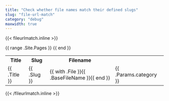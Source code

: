 ```yaml
---
title: "Check whether file names match their defined slugs"
slug: "file-url-match"
category: "debug"
maxwidth: true
---
```


{{< fileurlmatch.inline >}}
<table>
  <tr>
    <th>Title</th>
    <th>Slug</th>
    <th>Filename</th>
  </tr>
  {{ range .Site.Pages }}
  <tr>
    <td>{{ .Title }}</td>
    <td>{{ .Slug }}</td>
    <td>{{ with .File }}{{ .BaseFileName }}{{ end }}</td>
    <td>{{ .Params.category }}
  </tr>
  {{ end }}
</table>
{{< /fileurlmatch.inline >}}